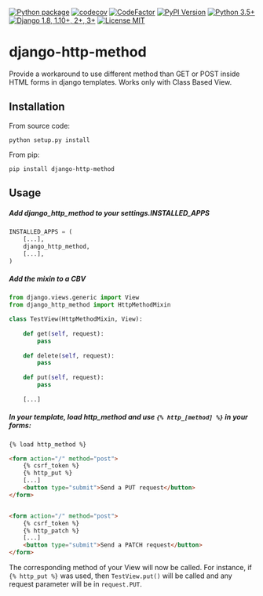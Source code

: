 [![Python package](https://github.com/qcoumes/django-http-method/workflows/Python%20package/badge.svg)](https://github.com/qcoumes/django-http-method/actions/)
[![codecov](https://codecov.io/gh/qcoumes/django-http-method/branch/master/graph/badge.svg)](https://codecov.io/gh/qcoumes/django-http-method)
[![CodeFactor](https://www.codefactor.io/repository/github/qcoumes/django-http-method/badge)](https://www.codefactor.io/repository/github/qcoumes/django-http-method)
[![PyPI Version](https://badge.fury.io/py/django-http-method.svg)](https://badge.fury.io/py/django-http-method)
[![Python 3.5+](https://img.shields.io/badge/python-3.5+-brightgreen.svg)](#)
[![Django 1.8, 1.10+, 2+, 3+](https://img.shields.io/badge/django-1.8%2C%201.10+%2C%20%202.0+%2C%203.0+-brightgreen.svg)](#)
[![License MIT](https://img.shields.io/badge/license-MIT-brightgreen.svg)](https://github.com/qcoumes/django-http-method/blob/master/LICENSE)

# django-http-method
Provide a workaround to use different method than GET or POST inside HTML forms in django templates. Works only with Class Based View.

## Installation
From source code:

    python setup.py install

From pip:

    pip install django-http-method

## Usage

##### Add *django_http_method* to your settings.INSTALLED_APPS

```python
INSTALLED_APPS = (
    [...],
    django_http_method,
    [...],
)
```

##### Add the mixin to a CBV

```python
from django.views.generic import View
from django_http_method import HttpMethodMixin

class TestView(HttpMethodMixin, View):
	
	def get(self, request):
		pass
	
	def delete(self, request):
		pass
	
	def put(self, request):
		pass
	
	[...]
```

##### In your template, load *http_method* and use `{% http_[method] %}` in your forms:
```html
{% load http_method %}

<form action="/" method="post">
    {% csrf_token %}
    {% http_put %}
    [...]
    <button type="submit">Send a PUT request</button>
</form>


<form action="/" method="post">
    {% csrf_token %}
    {% http_patch %}
    [...]
    <button type="submit">Send a PATCH request</button>
</form>
```

The corresponding method of your View will now be called. For instance, if `{% http_put %}` was used, then `TestView.put()` will be called and any request parameter will be in `request.PUT`.

